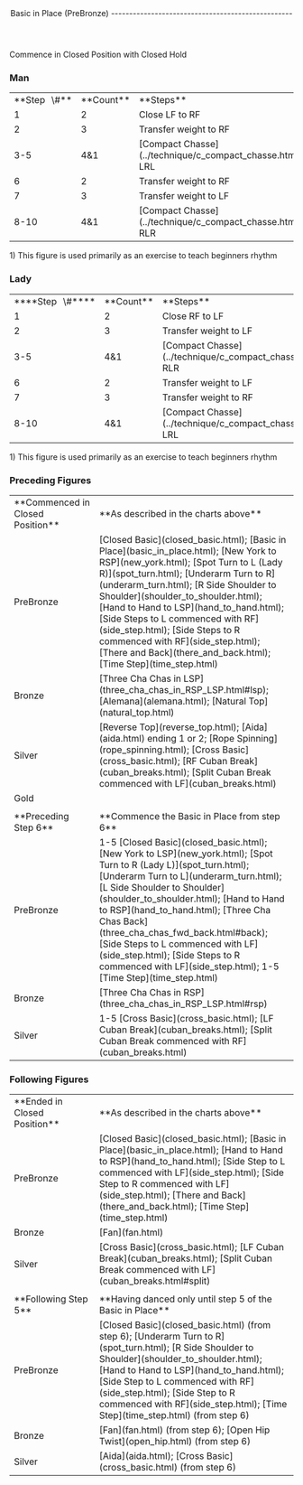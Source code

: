 <header><a id="closedbasic">Basic in Place (PreBronze)</a>
--------------------------------------------------

 </header>Commence in Closed Position with Closed Hold

### Man

 <table class="style1"> <tbody><tr> <td style="width:10%">**Step<span style="color:white">\_</span>\#**</td> <td style="width:10%">**Count**</td> <td style="width:30%">**Steps**</td> <td style="width:20%">**Position**</td> <td style="width:30%">**Turn**</td> </tr> <tr> <td>1</td> <td>2</td> <td>Close LF to RF</td> <td>Closed</td> <td> </td> </tr> <tr> <td>2</td> <td>3</td> <td>Transfer weight to RF</td> <td>Closed</td> <td> </td> </tr> <tr> <td>3-5</td> <td>4&amp;1</td> <td> [Compact Chasse](../technique/c_compact_chasse.html), LRL </td> <td>Closed</td> <td> </td> </tr> <tr> <td>6</td> <td>2</td> <td>Transfer weight to RF</td> <td>Closed</td> <td> </td> </tr> <tr> <td>7</td> <td>3</td> <td>Transfer weight to LF</td> <td>Closed</td> <td> </td> </tr> <tr> <td>8-10</td> <td>4&amp;1</td> <td> [Compact Chasse](../technique/c_compact_chasse.html), RLR </td> <td>Closed</td> <td> </td> </tr> </tbody></table>

1\) This figure is used primarily as an exercise to teach beginners rhythm

### Lady

 <table class="style1"> <tbody><tr> <td style="width:10%">****Step<span style="color:white">\_</span>\#****</td> <td style="width:10%">**Count**</td> <td style="width:30%">**Steps**</td> <td style="width:20%">**Position**</td> <td style="width:30%">**Turn**</td> </tr> <tr> <td>1</td> <td>2</td> <td>Close RF to LF</td> <td>Closed</td> <td> </td> </tr> <tr> <td>2</td> <td>3</td> <td>Transfer weight to LF</td> <td>Closed</td> <td> </td> </tr> <tr> <td>3-5</td> <td>4&amp;1</td> <td> [Compact Chasse](../technique/c_compact_chasse.html), RLR </td> <td>Closed</td> <td> </td> </tr> <tr> <td>6</td> <td>2</td> <td>Transfer weight to LF</td> <td>Closed</td> <td> </td> </tr> <tr> <td>7</td> <td>3</td> <td>Transfer weight to RF</td> <td>Closed</td> <td> </td> </tr> <tr> <td>8-10</td> <td>4&amp;1</td> <td> [Compact Chasse](../technique/c_compact_chasse.html), LRL </td> <td>Closed</td> <td> </td> </tr> </tbody></table>

1\) This figure is used primarily as an exercise to teach beginners rhythm

### Preceding Figures

 <table> <tbody><tr> <td style="width:30%">**Commenced in Closed Position**</td> <td>**As described in the charts above**</td> </tr> <tr> <td>PreBronze</td> <td> [Closed Basic](closed_basic.html); [Basic in Place](basic_in_place.html); [New York to RSP](new_york.html); [Spot Turn to L (Lady R)](spot_turn.html); [Underarm Turn to R](underarm_turn.html); [R Side Shoulder to Shoulder](shoulder_to_shoulder.html); [Hand to Hand to LSP](hand_to_hand.html); [Side Steps to L commenced with RF](side_step.html); [Side Steps to R commenced with RF](side_step.html); [There and Back](there_and_back.html); [Time Step](time_step.html) </td> </tr> <tr> <td>Bronze</td> <td> [Three Cha Chas in LSP](three_cha_chas_in_RSP_LSP.html#lsp); [Alemana](alemana.html); [Natural Top](natural_top.html) </td> </tr> <tr> <td>Silver</td> <td> [Reverse Top](reverse_top.html); [Aida](aida.html) ending 1 or 2; [Rope Spinning](rope_spinning.html); [Cross Basic](cross_basic.html); [RF Cuban Break](cuban_breaks.html); [Split Cuban Break commenced with LF](cuban_breaks.html) </td> </tr> <tr> <td>Gold</td> <td> </td> </tr> <tr> <td> </td> <td> </td> </tr> <tr> <td>**Preceding Step 6**</td> <td>**Commence the Basic in Place from step 6**</td> </tr> <tr> <td>PreBronze</td> <td> 1-5 [Closed Basic](closed_basic.html); [New York to LSP](new_york.html); [Spot Turn to R (Lady L)](spot_turn.html); [Underarm Turn to L](underarm_turn.html); [L Side Shoulder to Shoulder](shoulder_to_shoulder.html); [Hand to Hand to RSP](hand_to_hand.html); [Three Cha Chas Back](three_cha_chas_fwd_back.html#back); [Side Steps to L commenced with LF](side_step.html); [Side Steps to R commenced with LF](side_step.html); 1-5 [Time Step](time_step.html) </td> </tr> <tr> <td>Bronze</td> <td> [Three Cha Chas in RSP](three_cha_chas_in_RSP_LSP.html#rsp) </td> </tr> <tr> <td>Silver</td> <td> 1-5 [Cross Basic](cross_basic.html); [LF Cuban Break](cuban_breaks.html); [Split Cuban Break commenced with RF](cuban_breaks.html) </td> </tr> </tbody></table>

### Following Figures

 <table> <tbody><tr> <td style="width:30%">**Ended in Closed Position**</td> <td>**As described in the charts above**</td> </tr> <tr> <td>PreBronze</td> <td> [Closed Basic](closed_basic.html); [Basic in Place](basic_in_place.html); [Hand to Hand to RSP](hand_to_hand.html); [Side Step to L commenced with LF](side_step.html); [Side Step to R commenced with LF](side_step.html); [There and Back](there_and_back.html); [Time Step](time_step.html) </td> </tr> <tr> <td>Bronze</td> <td> [Fan](fan.html) </td> </tr> <tr> <td>Silver</td> <td> [Cross Basic](cross_basic.html); [LF Cuban Break](cuban_breaks.html); [Split Cuban Break commenced with LF](cuban_breaks.html#split) </td> </tr> <tr> <td> </td> <td> </td> </tr> <tr> <td>**Following Step 5**</td> <td>**Having danced only until step 5 of the Basic in Place**</td> </tr> <tr> <td>PreBronze</td> <td> [Closed Basic](closed_basic.html) (from step 6); [Underarm Turn to R](spot_turn.html); [R Side Shoulder to Shoulder](shoulder_to_shoulder.html); [Hand to Hand to LSP](hand_to_hand.html); [Side Step to L commenced with RF](side_step.html); [Side Step to R commenced with RF](side_step.html); [Time Step](time_step.html) (from step 6) </td> </tr> <tr> <td>Bronze</td> <td> [Fan](fan.html) (from step 6); [Open Hip Twist](open_hip.html) (from step 6) </td> </tr> <tr> <td>Silver</td> <td> [Aida](aida.html); [Cross Basic](cross_basic.html) (from step 6) </td> </tr> </tbody></table>